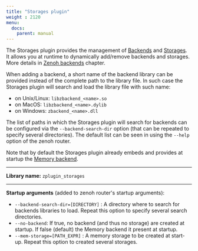 ```yaml
---
title: "Storages plugin"
weight : 2120
menu:
  docs:
    parent: manual
---
```


The Storages plugin provides the management of [Backends](../abstractions#backend) and [Storages](../abstractions#storage).  
It allows you at runtime to dynamically add/remove backends and storages. More details in [Zenoh backends](../backends) chapter.

When adding a backend, a short name of the backend library can be provided instead of the complete path to the library file.
In such case the Storages plugin will search and load the library file with such name:
 - on Unix/Linux: `libzbackend_<name>.so`
 - on MacOS: `libzbackend_<name>.dylib`
 - on Windows: `zbackend_<name>.dll`

The list of paths in which the Storages plugin will search for backends can be configured via the `--backend-search-dir` option (that can be repeated to specify several directories). The default list can be seen in using the `--help` option of the zenoh router.

Note that by default the Storages plugin already embeds and provides at startup the [Memory backend](../backend-memory).

------
**Library name:** `zplugin_storages`

------
**Startup arguments** (added to zenoh router's startup arguments):
 - `--backend-search-dir=[DIRECTORY]` : A directory where to search for backends libraries to load.
                             Repeat this option to specify several search directories.
 - `--no-backend`: If true, no backend (and thus no storage) are created at startup.
                   If false (default) the Memory backend it present at startup.
 - `--mem-storage=[PATH_EXPR]` : A memory storage to be created at start-up. Repeat this option to created several storages.

